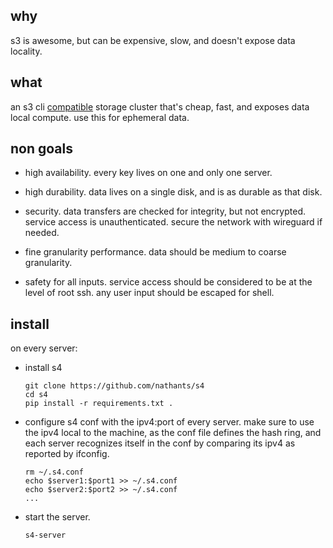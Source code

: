 ## why

s3 is awesome, but can be expensive, slow, and doesn't expose data locality.

## what

an s3 cli [compatible](https://github.com/nathants/s4/blob/master/tests/test_server.py) storage cluster that's cheap, fast, and exposes data local compute. use this for ephemeral data.

## non goals

- high availability. every key lives on one and only one server.

- high durability. data lives on a single disk, and is as durable as that disk.

- security. data transfers are checked for integrity, but not encrypted. service access is unauthenticated. secure the network with wireguard if needed.

- fine granularity performance. data should be medium to coarse granularity.

- safety for all inputs. service access should be considered to be at the level of root ssh. any user input should be escaped for shell.

## install

on every server:

- install s4
  ```
  git clone https://github.com/nathants/s4
  cd s4
  pip install -r requirements.txt .
  ```

- configure s4 conf with the ipv4:port of every server. make sure to use the ipv4 local to the machine, as the conf file defines the hash ring, and each server recognizes itself in the conf by comparing its ipv4 as reported by ifconfig.
   ```
   rm ~/.s4.conf
   echo $server1:$port1 >> ~/.s4.conf
   echo $server2:$port2 >> ~/.s4.conf
   ...
   ```

- start the server.
  ```
  s4-server
  ```
